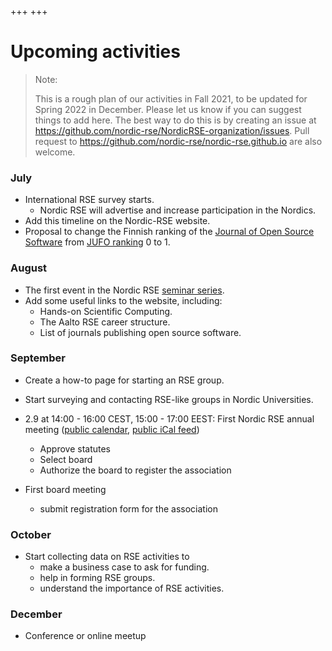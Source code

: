 +++
+++

# Upcoming activities

> Note:
>
> This is a rough plan of our activities in Fall 2021, to be updated
> for Spring 2022 in December. Please let us know if you can suggest things to
> add here. The best way to do this is by creating an issue at
> https://github.com/nordic-rse/NordicRSE-organization/issues.
> Pull request to https://github.com/nordic-rse/nordic-rse.github.io are also
> welcome.
>


### July

- International RSE survey starts.
  - Nordic RSE will advertise and increase participation in the Nordics.
- Add this timeline on the Nordic-RSE website.
- Proposal to change the Finnish ranking of the [Journal of Open Source Software](https://joss.theoj.org/) from [JUFO ranking](https://www.tsv.fi/julkaisufoorumi/haku.php?lang=en) 0 to 1.

### August

- The first event in the Nordic RSE [seminar series](https://nordic-rse.org/events/seminar-series/).
- Add some useful links to the website, including:
  - Hands-on Scientific Computing.
  - The Aalto RSE career structure.
  - List of journals publishing open source software.

### September

- Create a how-to page for starting an RSE group.
- Start surveying and contacting RSE-like groups in Nordic Universities.

- 2.9 at 14:00 - 16:00 CEST, 15:00 - 17:00 EEST: First Nordic RSE annual meeting ([public calendar](https://calendar.google.com/calendar/embed?src=8li6hjcjm95g76pgte1p5pi05c%40group.calendar.google.com&ctz=Europe%2FStockholm), [public iCal feed](https://calendar.google.com/calendar/ical/8li6hjcjm95g76pgte1p5pi05c%40group.calendar.google.com/public/basic.ics))
  - Approve statutes
  - Select board
  - Authorize the board to register the association

- First board meeting
  - submit registration form for the association

### October

- Start collecting data on RSE activities to
  - make a business case to ask for funding.
  - help in forming RSE groups.
  - understand the importance of RSE activities.


### December

- Conference or online meetup
